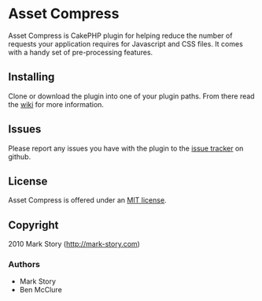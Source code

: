 # Asset Compress

Asset Compress is CakePHP plugin for helping reduce the number of requests your application requires for Javascript and CSS files.  It comes with a handy set of pre-processing features.

## Installing

Clone or download the plugin into one of your plugin paths. From there read the [wiki](http://wiki.github.com/markstory/asset_compress/) for more information.

## Issues

Please report any issues you have with the plugin to the [issue tracker](http://github.com/markstory/asset_compress/issues) on github.

## License

Asset Compress is offered under an [MIT license](http://www.opensource.org/licenses/mit-license.php).

## Copyright

2010 Mark Story (http://mark-story.com)

### Authors

* Mark Story
* Ben McClure
